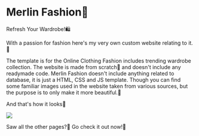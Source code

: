 # Merlin Fashion🛒
Refresh Your Wardrobe!🛍️

With a passion for fashion here's my very own custom website relating to it.💃


The template is for the Online Clothing Fashion includes trending wardrobe collection. The website is made from scratch🥳 and doesn't include any readymade code.
Merlin Fashion doesn't include anything related to database, it is just a HTML, CSS and JS template. Though you can find some familiar images used in the website taken from various sources, but the purpose is to only make it more beautiful.🦋

And that's how it looks🤩

 <img src="https://user-images.githubusercontent.com/47295558/76738138-11372680-6790-11ea-82c6-c27a9c2b7b68.gif"> 



Saw all the other pages?🧐 Go check it out now!🥳
